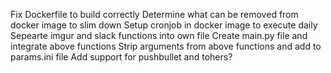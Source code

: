 Fix Dockerfile to build correctly
Determine what can be removed from docker image to slim down
Setup cronjob in docker image to execute daily
Sepearte imgur and slack functions into own file
Create main.py file and integrate above functions
Strip arguments from above functions and add to params.ini file
Add support for pushbullet and tohers?